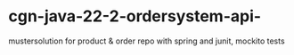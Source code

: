 # cgn-java-22-2-ordersystem-api-

mustersolution for product & order repo with spring and junit, mockito tests
